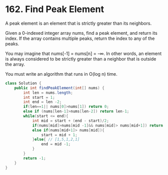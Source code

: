 # 162. Find Peak Element

A peak element is an element that is strictly greater than its neighbors.

Given a 0-indexed integer array nums, find a peak element, and return its index. If the array contains multiple peaks, return the index to any of the peaks.

You may imagine that nums[-1] = nums[n] = -∞. In other words, an element is always considered to be strictly greater than a neighbor that is outside the array.

You must write an algorithm that runs in O(log n) time.

```java
class Solution {
    public int findPeakElement(int[] nums) {
        int len = nums.length;
        int start = 1;
        int end = len -2;
        if(len==1|| nums[0]>nums[1]) return 0;
        else if (nums[len-1]>nums[len-2]) return len-1;
        while(start <= end){
            int mid = start + (end - start)/2;
            if(nums[mid]>nums[mid -1]&& nums[mid]> nums[mid+1]) return mid;
            else if(nums[mid+1]> nums[mid]){
                start = mid + 1;
            }else{ // [1,5,1,2,1]
                end = mid -1;
            }
        }
        return -1;
    }
}
```

